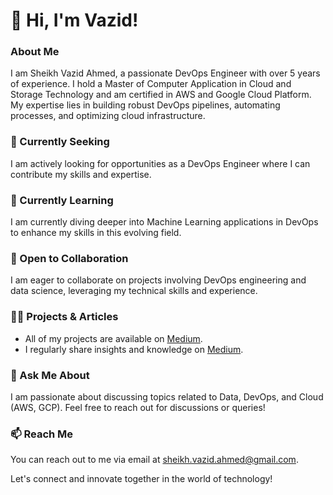 # 👋 Hi, I'm Vazid!

### About Me
I am Sheikh Vazid Ahmed, a passionate DevOps Engineer with over 5 years of experience. I hold a Master of Computer Application in Cloud and Storage Technology and am certified in AWS and Google Cloud Platform. My expertise lies in building robust DevOps pipelines, automating processes, and optimizing cloud infrastructure.

### 🔭 Currently Seeking
I am actively looking for opportunities as a DevOps Engineer where I can contribute my skills and expertise.

### 🌱 Currently Learning
I am currently diving deeper into Machine Learning applications in DevOps to enhance my skills in this evolving field.

### 👯 Open to Collaboration
I am eager to collaborate on projects involving DevOps engineering and data science, leveraging my technical skills and experience.

### 👨‍💻 Projects & Articles
- All of my projects are available on [Medium](https://medium.com/@sudovazid).
- I regularly share insights and knowledge on [Medium](https://medium.com/@sudovazid).

### 💬 Ask Me About
I am passionate about discussing topics related to Data, DevOps, and Cloud (AWS, GCP). Feel free to reach out for discussions or queries!

### 📫 Reach Me
You can reach out to me via email at sheikh.vazid.ahmed@gmail.com.

Let's connect and innovate together in the world of technology!
